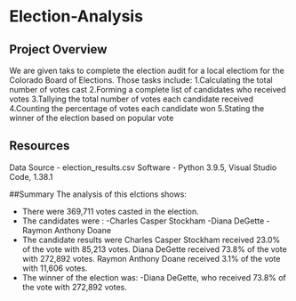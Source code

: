 # Election-Analysis

## Project Overview 
We are given taks to complete the election audit for a local electiom for the Colorado Board of Elections.
Those tasks include:
1.Calculating the total number of votes cast
2.Forming a complete list of candidates who received votes
3.Tallying the total number of votes each candidate received
4.Counting the percentage of votes each candidate won
5.Stating the winner of the election based on popular vote

## Resources
Data Source - election_results.csv
Software - Python 3.9.5, Visual Studio Code, 1.38.1

##Summary
The analysis of this elctions shows:
- There were 369,711 votes casted in the election.
- The candidates were :
  -Charles Casper Stockham
  -Diana DeGette
  -Raymon Anthony Doane
- The candidate results were
Charles Casper Stockham received 23.0% of the vote with 85,213 votes.
Diana DeGette received 73.8% of the vote with 272,892 votes.
Raymon Anthony Doane received 3.1% of the vote with 11,606 votes.
- The winner of the election was:
  -Diana DeGette, who received 73.8% of the vote with 272,892 votes.
